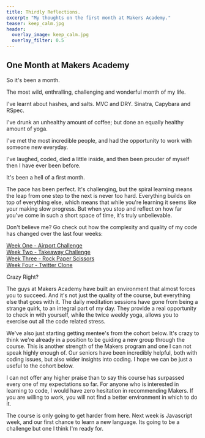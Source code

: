 ```yaml
---
title: Thirdly Reflections.
excerpt: "My thoughts on the first month at Makers Academy."
teaser: keep_calm.jpg
header:
  overlay_image: keep_calm.jpg
  overlay_filter: 0.5
---
```

## One Month at Makers Academy
So it's been a month.

The most wild, enthralling, challenging and wonderful month of my life.

I've learnt about hashes, and salts. MVC and DRY. Sinatra, Capybara and RSpec.

I've drunk an unhealthy amount of coffee; but done an equally healthy amount of yoga.

I've met the most incredible people, and had the opportunity to work with someone new everyday.

I've laughed, coded, died a little inside, and then been prouder of myself then I have ever been before.

It's been a hell of a first month.

The pace has been perfect. It's challenging, but the spiral learning means the leap from one step to the next is never too hard. Everything builds on top of everything else, which means that while you're learning it seems like your making slow progress. But when you stop and reflect on how far you've come in such a short space of time, it's truly unbelievable.

Don't believe me? Go check out how the complexity and quality of my code has changed over the last four weeks:

[Week One - Airport Challenge](https://github.com/TomStuart92/airport_challenge)   
[Week Two - Takeaway Challenge](https://github.com/TomStuart92/takeaway-challenge)   
[Week Three - Rock Paper Scissors](https://github.com/TomStuart92/rps-challenge)   
[Week Four - Twitter Clone](https://github.com/TomStuart92/chitter-challenge)   

Crazy Right?

The guys at Makers Academy have built an environment that almost forces you to succeed. And it's not just the quality of the course, but everything else that goes with it. The daily meditation sessions have gone from being a strange quirk, to an integral part of my day. They provide a real opportunity to check in with yourself, while the twice weekly yoga, allows you to exercise out all the code related stress.

We've also just starting getting mentee's from the cohort below. It's crazy to think we're already in a position to be guiding a new group through the course. This is another strength of the Makers program and one I can not speak highly enough of. Our seniors have been incredibly helpful, both with coding issues, but also wider insights into coding. I hope we can be just a useful to the cohort below.

I can not offer any higher praise than to say this course has surpassed every one of my expectations so far. For anyone who is interested in learning to code, I would have zero hesitation in recommending Makers. If you are willing to work, you will not find a better environment in which to do it.

The course is only going to get harder from here. Next week is Javascript week, and our first chance to learn a new language. Its going to be a challenge but one I think I'm ready for.
